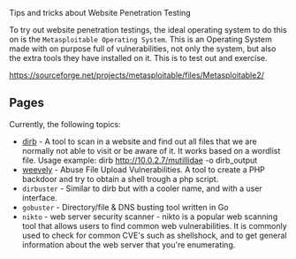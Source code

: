 Tips and tricks about Website Penetration Testing

To try out website penetration testings, the ideal operating system to do this on is the `Metasploitable Operating System`. This is an Operating  System made with on purpose full of vulnerabilities, not only the system,  but also the extra tools they have installed on it. This is to test out and exercise.

https://sourceforge.net/projects/metasploitable/files/Metasploitable2/

## Pages

Currently, the following topics:

* [dirb](dirb.md) - A tool to scan in a website and find out all files that we are normally not able to visit or be aware of it. It works based on a wordlist file. Usage example: dirb http://10.0.2.7/mutillidae -o dirb_output
* [weevely](weevely.md) - Abuse File Upload Vulnerabilities. A tool to create a PHP backdoor and try to obtain a shell trough a php script.
* `dirbuster` - Similar to dirb but with a cooler name, and with a user interface.
* `gobuster` - Directory/file & DNS busting tool written in Go
* `nikto` - web server security scanner - nikto is a popular web scanning tool that allows users to find common web vulnerabilities. It is commonly used to check for common CVE's such as shellshock, and to get general information about the web server that you're enumerating.
